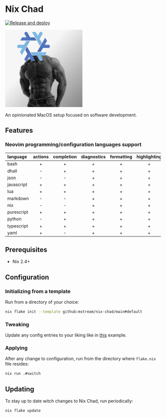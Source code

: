 # Nix Chad

[![Release and deploy](https://github.com/mstream/nix-chad/actions/workflows/lint.yml/badge.svg?branch=main)](https://github.com/mstream/nix-chad/actions/workflows/lint.yml?query=branch%3Amain)

![nix-chad logo](nix-chad.png)

An opinionated MacOS setup focused on software development.

## Features

### Neovim programming/configuration languages support

| language   | actions | completion | diagnostics | formatting | highlighting |
| :--------- | :-----: | :--------: | :---------: | :--------: | :----------: |
| bash       |    +    |     +      |      +      |     +      |      +       |
| dhall      |    -    |     +      |      +      |     +      |      +       |
| json       |    -    |     -      |      +      |     +      |      +       |
| javascript |    +    |     +      |      +      |     +      |      +       |
| lua        |    +    |     +      |      +      |     +      |      +       |
| markdown   |    -    |     -      |      +      |     +      |      +       |
| nix        |    -    |     -      |      +      |     +      |      +       |
| purescript |    +    |     +      |      +      |     +      |      +       |
| python     |    -    |     +      |      +      |     +      |      +       |
| typescript |    +    |     +      |      +      |     +      |      +       |
| yaml       |    +    |     -      |      +      |     +      |      +       |

## Prerequisites

- Nix 2.4+

## Configuration

### Initializing from a template

Run from a directory of your choice:

```bash
nix flake init --template github:mstream/nix-chad/main#default
```

### Tweaking

Update any config entries to your liking like in
[this](examples/custom/flake.nix) example.

### Applying

After any change to configuration, run from the directory where
`flake.nix` file resides:

```bash
nix run .#switch
```

## Updating

To stay up to date witch changes to Nix Chad, run periodically:

```bash
nix flake update
```
